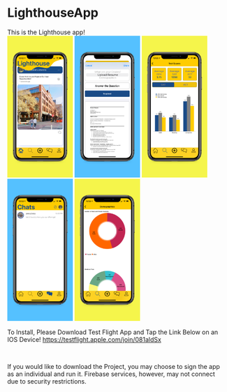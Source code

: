 # LighthouseApp
This is the Lighthouse app!
\
<img src="5.8-inch%20Screenshot%201.jpg" width="150">
<img src="5.8-inch%20Screenshot%203.jpg" width="150">
<img src="5.8-inch%20Screenshot%204.jpg" width="150">
<img src="5.8-inch%20Screenshot%202.jpg" width="150">
<img src="5.8-inch%20Screenshot%205.jpg" width="150">


To Install, Please Download Test Flight App and Tap the Link Below on an IOS Device!
https://testflight.apple.com/join/081aldSx

<br>

If you would like to download the Project, you may choose to sign the app as an individual and run it. Firebase services, however, may not connect due to security restrictions.
